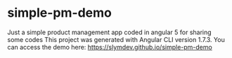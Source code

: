 # simple-pm-demo
Just a simple product management app coded in angular 5 for sharing some codes
This project was generated with Angular CLI version 1.7.3.
You can access the demo here: https://slymdev.github.io/simple-pm-demo

